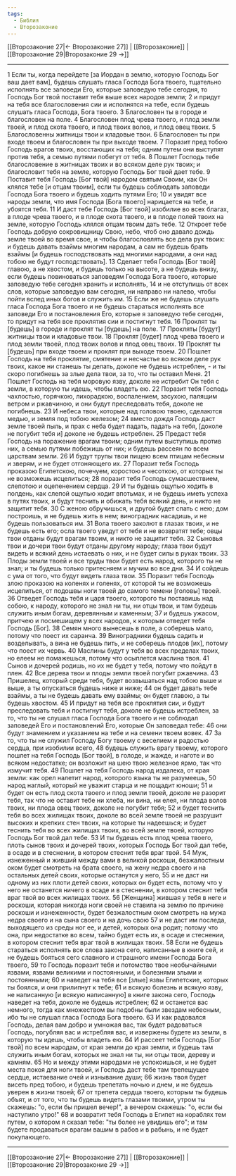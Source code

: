 ```yaml
---
tags:
  - Библия
  - Второзаконие
---
```

[[Второзаконие 27|← Второзаконие 27]] | [[Второзаконие]] | [[Второзаконие 29|Второзаконие 29 →]]

---
1 Если ты, когда перейдете [за Иордан в землю, которую Господь Бог ваш дает вам], будешь слушать гласа Господа Бога твоего, тщательно исполнять все заповеди Его, которые заповедую тебе сегодня, то Господь Бог твой поставит тебя выше всех народов земли;
2 и придут на тебя все благословения сии и исполнятся на тебе, если будешь слушать гласа Господа, Бога твоего.
3 Благословен ты в городе и благословен на поле.
4 Благословен плод чрева твоего, и плод земли твоей, и плод скота твоего, и плод твоих волов, и плод овец твоих.
5 Благословенны житницы твои и кладовые твои.
6 Благословен ты при входе твоем и благословен ты при выходе твоем.
7 Поразит пред тобою Господь врагов твоих, восстающих на тебя; одним путем они выступят против тебя, а семью путями побегут от тебя.
8 Пошлет Господь тебе благословение в житницах твоих и во всяком деле рук твоих; и благословит тебя на земле, которую Господь Бог твой дает тебе.
9 Поставит тебя Господь [Бог твой] народом святым Своим, как Он клялся тебе [и отцам твоим], если ты будешь соблюдать заповеди Господа Бога твоего и будешь ходить путями Его;
10 и увидят все народы земли, что имя Господа [Бога твоего] нарицается на тебе, и убоятся тебя.
11 И даст тебе Господь [Бог твой] изобилие во всех благах, в плоде чрева твоего, и в плоде скота твоего, и в плоде полей твоих на земле, которую Господь клялся отцам твоим дать тебе.
12 Откроет тебе Господь добрую сокровищницу Свою, небо, чтоб оно давало дождь земле твоей во время свое, и чтобы благословлять все дела рук твоих: и будешь давать взаймы многим народам, а сам не будешь брать взаймы [и будешь господствовать над многими народами, а они над тобою не будут господствовать].
13 Сделает тебя Господь [Бог твой] главою, а не хвостом, и будешь только на высоте, а не будешь внизу, если будешь повиноваться заповедям Господа Бога твоего, которые заповедую тебе сегодня хранить и исполнять,
14 и не отступишь от всех слов, которые заповедую вам сегодня, ни направо ни налево, чтобы пойти вслед иных богов и служить им.
15 Если же не будешь слушать гласа Господа Бога твоего и не будешь стараться исполнять все заповеди Его и постановления Его, которые я заповедую тебе сегодня, то придут на тебя все проклятия сии и постигнут тебя.
16 Проклят ты [будешь] в городе и проклят ты [будешь] на поле.
17 Прокляты [будут] житницы твои и кладовые твои.
18 Проклят [будет] плод чрева твоего и плод земли твоей, плод твоих волов и плод овец твоих.
19 Проклят ты [будешь] при входе твоем и проклят при выходе твоем.
20 Пошлет Господь на тебя проклятие, смятение и несчастье во всяком деле рук твоих, какое ни станешь ты делать, доколе не будешь истреблен, - и ты скоро погибнешь за злые дела твои, за то, что ты оставил Меня.
21 Пошлет Господь на тебя моровую язву, доколе не истребит Он тебя с земли, в которую ты идешь, чтобы владеть ею.
22 Поразит тебя Господь чахлостью, горячкою, лихорадкою, воспалением, засухою, палящим ветром и ржавчиною, и они будут преследовать тебя, доколе не погибнешь.
23 И небеса твои, которые над головою твоею, сделаются медью, и земля под тобою железом;
24 вместо дождя Господь даст земле твоей пыль, и прах с неба будет падать, падать на тебя, [доколе не погубит тебя и] доколе не будешь истреблен.
25 Предаст тебя Господь на поражение врагам твоим; одним путем выступишь против них, а семью путями побежишь от них; и будешь рассеян по всем царствам земли.
26 И будут трупы твои пищею всем птицам небесным и зверям, и не будет отгоняющего их.
27 Поразит тебя Господь проказою Египетскою, почечуем, коростою и чесоткою, от которых ты не возможешь исцелиться;
28 поразит тебя Господь сумасшествием, слепотою и оцепенением сердца.
29 И ты будешь ощупью ходить в полдень, как слепой ощупью ходит впотьмах, и не будешь иметь успеха в путях твоих, и будут теснить и обижать тебя всякий день, и никто не защитит тебя.
30 С женою обручишься, и другой будет спать с нею; дом построишь, и не будешь жить в нем; виноградник насадишь, и не будешь пользоваться им.
31 Вола твоего заколют в глазах твоих, и не будешь есть его; осла твоего уведут от тебя и не возвратят тебе; овцы твои отданы будут врагам твоим, и никто не защитит тебя.
32 Сыновья твои и дочери твои будут отданы другому народу; глаза твои будут видеть и всякий день истаевать о них, и не будет силы в руках твоих.
33 Плоды земли твоей и все труды твои будет есть народ, которого ты не знал; и ты будешь только притесняем и мучим во все дни.
34 И сойдешь с ума от того, что будут видеть глаза твои.
35 Поразит тебя Господь злою проказою на коленях и голенях, от которой ты не возможешь исцелиться, от подошвы ноги твоей до самого темени [головы] твоей.
36 Отведет Господь тебя и царя твоего, которого ты поставишь над собою, к народу, которого не знал ни ты, ни отцы твои, и там будешь служить иным богам, деревянным и каменным;
37 и будешь ужасом, притчею и посмешищем у всех народов, к которым отведет тебя Господь [Бог].
38 Семян много вынесешь в поле, а соберешь мало, потому что поест их саранча.
39 Виноградники будешь садить и возделывать, а вина не будешь пить, и не соберешь плодов [их], потому что поест их червь.
40 Маслины будут у тебя во всех пределах твоих, но елеем не помажешься, потому что осыплется маслина твоя.
41 Сынов и дочерей родишь, но их не будет у тебя, потому что пойдут в плен.
42 Все дерева твои и плоды земли твоей погубит ржавчина.
43 Пришелец, который среди тебя, будет возвышаться над тобою выше и выше, а ты опускаться будешь ниже и ниже;
44 он будет давать тебе взаймы, а ты не будешь давать ему взаймы; он будет главою, а ты будешь хвостом.
45 И придут на тебя все проклятия сии, и будут преследовать тебя и постигнут тебя, доколе не будешь истреблен, за то, что ты не слушал гласа Господа Бога твоего и не соблюдал заповедей Его и постановлений Его, которые Он заповедал тебе:
46 они будут знамением и указанием на тебе и на семени твоем вовек.
47 За то, что ты не служил Господу Богу твоему с веселием и радостью сердца, при изобилии всего,
48 будешь служить врагу твоему, которого пошлет на тебя Господь [Бог твой], в голоде, и жажде, и наготе и во всяком недостатке; он возложит на шею твою железное ярмо, так что измучит тебя.
49 Пошлет на тебя Господь народ издалека, от края земли: как орел налетит народ, которого языка ты не разумеешь,
50 народ наглый, который не уважит старца и не пощадит юноши;
51 и будет он есть плод скота твоего и плод земли твоей, доколе не разорит тебя, так что не оставит тебе ни хлеба, ни вина, ни елея, ни плода волов твоих, ни плода овец твоих, доколе не погубит тебя;
52 и будет теснить тебя во всех жилищах твоих, доколе во всей земле твоей не разрушит высоких и крепких стен твоих, на которые ты надеешься; и будет теснить тебя во всех жилищах твоих, во всей земле твоей, которую Господь Бог твой дал тебе.
53 И ты будешь есть плод чрева твоего, плоть сынов твоих и дочерей твоих, которых Господь Бог твой дал тебе, в осаде и в стеснении, в котором стеснит тебя враг твой.
54 Муж, изнеженный и живший между вами в великой роскоши, безжалостным оком будет смотреть на брата своего, на жену недра своего и на остальных детей своих, которые останутся у него,
55 и не даст ни одному из них плоти детей своих, которых он будет есть, потому что у него не останется ничего в осаде и в стеснении, в котором стеснит тебя враг твой во всех жилищах твоих.
56 [Женщина] жившая у тебя в неге и роскоши, которая никогда ноги своей не ставила на землю по причине роскоши и изнеженности, будет безжалостным оком смотреть на мужа недра своего и на сына своего и на дочь свою
57 и не даст им последа, выходящего из среды ног ее, и детей, которых она родит; потому что она, при недостатке во всем, тайно будет есть их, в осаде и стеснении, в котором стеснит тебя враг твой в жилищах твоих.
58 Если не будешь стараться исполнять все слова закона сего, написанные в книге сей, и не будешь бояться сего славного и страшного имени Господа Бога твоего,
59 то Господь поразит тебя и потомство твое необычайными язвами, язвами великими и постоянными, и болезнями злыми и постоянными;
60 и наведет на тебя все [злые] язвы Египетские, которых ты боялся, и они прилипнут к тебе;
61 и всякую болезнь и всякую язву, не написанную [и всякую написанную] в книге закона сего, Господь наведет на тебя, доколе не будешь истреблен;
62 и останется вас немного, тогда как множеством вы подобны были звездам небесным, ибо ты не слушал гласа Господа Бога твоего.
63 И как радовался Господь, делая вам добро и умножая вас, так будет радоваться Господь, погубляя вас и истребляя вас, и извержены будете из земли, в которую ты идешь, чтобы владеть ею.
64 И рассеет тебя Господь [Бог твой] по всем народам, от края земли до края земли, и будешь там служить иным богам, которых не знал ни ты, ни отцы твои, дереву и камням.
65 Но и между этими народами не успокоишься, и не будет места покоя для ноги твоей, и Господь даст тебе там трепещущее сердце, истаевание очей и изнывание души;
66 жизнь твоя будет висеть пред тобою, и будешь трепетать ночью и днем, и не будешь уверен в жизни твоей;
67 от трепета сердца твоего, которым ты будешь объят, и от того, что ты будешь видеть глазами твоими, утром ты скажешь: "о, если бы пришел вечер!", а вечером скажешь: "о, если бы наступило утро!"
68 и возвратит тебя Господь в Египет на кораблях тем путем, о котором я сказал тебе: "ты более не увидишь его"; и там будете продаваться врагам вашим в рабов и в рабынь, и не будет покупающего.

---
[[Второзаконие 27|← Второзаконие 27]] | [[Второзаконие]] | [[Второзаконие 29|Второзаконие 29 →]]